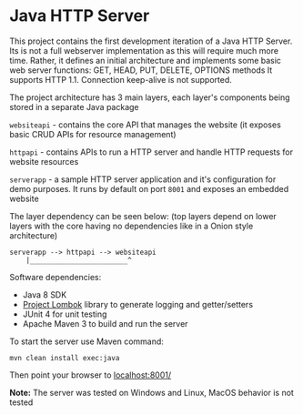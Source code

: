 # Java HTTP Server 

This project contains the first development iteration of a Java HTTP Server.  
Its is not a full webserver implementation as this will require much more time. 
Rather, it defines an initial architecture and implements some basic web server functions: GET, HEAD, PUT, DELETE, OPTIONS methods
It supports HTTP 1.1. Connection keep-alive is not supported. 
 
The project architecture has 3 main layers, each layer's components being stored in a separate Java package    

`websiteapi` - contains the core API that manages the website (it exposes basic CRUD APIs for resource management)

`httpapi` - contains APIs to run a HTTP server and handle HTTP requests for website resources

`serverapp` - a sample HTTP server application and it's configuration for demo purposes. It runs by default on port `8001` and exposes an embedded website


The layer dependency can be seen below:
(top layers depend on lower layers with the core having no dependencies like in a Onion style architecture) 


```
serverapp --> httpapi --> websiteapi
    |________________________^
```


Software dependencies: 

*  Java 8 SDK  
* [Project Lombok](https://projectlombok.org/) library to generate logging and getter/setters
* JUnit 4 for unit testing
* Apache Maven 3  to build and run the server


To start the server use Maven command:
```
mvn clean install exec:java
```

Then point your browser to [localhost:8001/](http://localhost:8001)

**Note:** The server was tested on Windows and Linux, MacOS behavior is not tested  
  